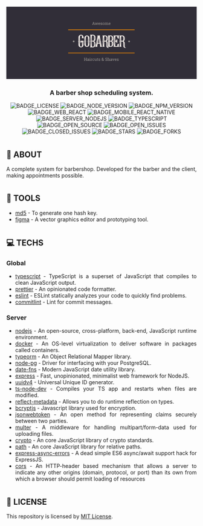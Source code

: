 <div align='justify'>

<div align='center'>

![](./layout/img/banner/banner.png)

### **A barber shop scheduling system.**

![BADGE_LICENSE] ![BADGE_NODE_VERSION] ![BADGE_NPM_VERSION] ![BADGE_WEB_REACT] ![BADGE_MOBILE_REACT_NATIVE] ![BADGE_SERVER_NODEJS] ![BADGE_TYPESCRIPT] ![BADGE_OPEN_SOURCE] ![BADGE_OPEN_ISSUES] ![BADGE_CLOSED_ISSUES] ![BADGE_STARS] ![BADGE_FORKS]

</div>

#
## **🔎 ABOUT**

A complete system for barbershop. Developed for the barber and the client, making appointments possible.

#
## **🔨 TOOLS**

- [md5](http://www.md5.cz/) - To generate one hash key.
- [figma](https://www.figma.com/) - A vector graphics editor and prototyping tool. 

#
## **💻 TECHS**

### **Global**
- [typescript] - TypeScript is a superset of JavaScript that compiles to clean JavaScript output.
- [prettier] - An opinionated code formatter.
- [eslint] - ESLint statically analyzes your code to quickly find problems.
- [commitlint](https://github.com/conventional-changelog/commitlint) - Lint for commit messages.

### **Server**

- [nodejs](https://nodejs.org/en/) - An open-source, cross-platform, back-end, JavaScript runtime environment.
- [docker](https://www.docker.com/) - An OS-level virtualization to deliver software in packages called containers.
- [typeorm](typeorm) - An Object Relational Mapper library.
- [node-pg](https://node-postgres.com/) - Driver for interfacing with your PostgreSQL.
- [date-fns](https://date-fns.org/) - Modern JavaScript date utility library.
- [express](https://expressjs.com/) - Fast, unopinionated, minimalist web framework for NodeJS.
- [uuidv4](https://www.npmjs.com/package/uuidv4) - Universal Unique ID generator.
- [ts-node-dev](https://github.com/whitecolor/ts-node-dev) - Compiles your TS app and restarts when files are modified.
- [reflect-metadata](https://www.npmjs.com/package/reflect-metadata) - Allows you to do runtime reflection on types.
- [bcryptjs](https://www.npmjs.com/package/bcryptjs) - Javascript library used for encryption.
- [jsonwebtoken](https://jwt.io/) - An open method for representing claims securely between two parties.
- [multer](https://www.npmjs.com/package/multer) - A middleware for handling multipart/form-data used for uploading files.
- [crypto](https://www.npmjs.com/package/crypto-js) - An core JavaScript library of crypto standards.
- [path](https://nodejs.org/api/path.html) - An core JavaScript library for relative paths.
- [express-async-errors](https://www.npmjs.com/package/express-async-errors) - A dead simple ES6 async/await support hack for ExpressJS.
- [cors](https://github.com/expressjs/cors) - An HTTP-header based mechanism that allows a server to indicate any other origins (domain, protocol, or port) than its own from which a browser should permit loading of resources


#
## **📰 LICENSE**

This repository is licensed by [MIT License](./LICENSE).

</div>

<!-- References -->

[TypeScript]: https://www.typescriptlang.org/
[NodeJS]: https://nodejs.org/en/
[Prettier]: https://prettier.io/
[ESLint]: https://eslint.org/

<!-- Badges -->

[BADGE_CLOSED_ISSUES]: https://img.shields.io/github/issues-closed/x0n4d0/go-barber?color=red

[BADGE_OPEN_ISSUES]: https://img.shields.io/github/issues/x0n4d0/go-barber?color=green

[BADGE_LICENSE]: https://img.shields.io/github/license/x0n4d0/go-barber

[BADGE_NODE_VERSION]: https://img.shields.io/badge/node-12.19.0-green

[BADGE_NPM_VERSION]: https://img.shields.io/badge/npm-6.14.8-red

[BADGE_WEB_REACT]: https://img.shields.io/badge/web-react-blue

[BADGE_MOBILE_REACT_NATIVE]: https://img.shields.io/badge/mobile-react%20native-blueviolet

[BADGE_SERVER_NODEJS]: https://img.shields.io/badge/server-nodejs-important

[BADGE_STARS]: https://img.shields.io/github/stars/x0n4d0/go-barber?style=social

[BADGE_FORKS]: https://img.shields.io/github/forks/x0n4d0/go-barber?style=social

[BADGE_TYPESCRIPT]: https://badges.frapsoft.com/typescript/code/typescript.png?v=101

[BADGE_OPEN_SOURCE]: https://badges.frapsoft.com/os/v1/open-source.png?v=103

<!-- https://www.figma.com/file/BVhxDUmASvEiDwMqFeQMiG/GoBarber-(Copy)?node-id=34%3A1180

## **ÍNDEX**
  - [PREVIEW](#preview)
  - [FEATURES](#features)
  - [DATABASE](#database)
  - [UI DESIGN](#ui-design)
  - [USING](#using)
  - [CONTRIBUTING](#contributing)
-->
